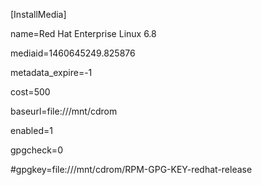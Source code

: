 [InstallMedia]

name=Red Hat Enterprise Linux 6.8

mediaid=1460645249.825876

metadata_expire=-1

cost=500

baseurl=file:///mnt/cdrom

enabled=1

gpgcheck=0

#gpgkey=file:///mnt/cdrom/RPM-GPG-KEY-redhat-release
